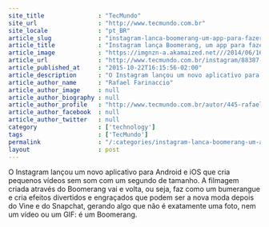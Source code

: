 ```yaml
---
site_title               : "TecMundo"
site_url                 : "http://www.tecmundo.com.br"
site_locale              : "pt_BR"
article_slug             : "instagram-lanca-boomerang-um-app-para-fazer-videos-em-looping-de-1-segundo"
article_title            : "Instagram lança Boomerang, um app para fazer vídeos em looping de 1 segundo"
article_image            : "https://imgnzn-a.akamaized.net///2014/06/16/16114919361288-t1200x480.jpg"
article_url              : "http://www.tecmundo.com.br/instagram/88387-instagram-lanca-boomerang-app-fazer-videos-looping-1-segundo.htm"
article_published_at     : "2015-10-22T16:15:56-02:00"
article_description      : "O Instagram lançou um novo aplicativo para Android e iOS que cria pequenos vídeos sem som com um segundo de tamanho. A filmagem criada através do Boomerang vai e volta, ou seja, faz como um bumerangue e cria efeitos divertidos e engraçados que podem ser a nova moda depois do Vine e do Snapchat, gerando algo que não é exatamente uma foto, nem um vídeo ou um GIF: é um Boomerang."
article_author_name      : "Rafael Farinaccio"
article_author_image     : null
article_author_biography : null
article_author_profile   : "http://www.tecmundo.com.br/autor/445-rafael-farinaccio/"
article_author_facebook  : null
article_author_twitter   : null
category                 : ['technology']
tags                     : ['TecMundo']
permalink                : "/:categories/instagram-lanca-boomerang-um-app-para-fazer-videos-em-looping-de-1-segundo/"
layout                   : post
---
```


O Instagram lançou um novo aplicativo para Android e iOS que cria pequenos vídeos sem som com um segundo de tamanho. A filmagem criada através do Boomerang vai e volta, ou seja, faz como um bumerangue e cria efeitos divertidos e engraçados que podem ser a nova moda depois do Vine e do Snapchat, gerando algo que não é exatamente uma foto, nem um vídeo ou um GIF: é um Boomerang.

